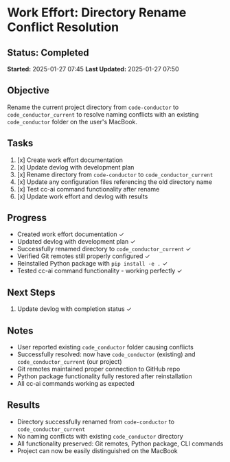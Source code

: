# Work Effort: Directory Rename Conflict Resolution

## Status: Completed
**Started:** 2025-01-27 07:45
**Last Updated:** 2025-01-27 07:50

## Objective
Rename the current project directory from `code-conductor` to `code_conductor_current` to resolve naming conflicts with an existing `code_conductor` folder on the user's MacBook.

## Tasks
1. [x] Create work effort documentation
2. [x] Update devlog with development plan
3. [x] Rename directory from `code-conductor` to `code_conductor_current`
4. [x] Update any configuration files referencing the old directory name
5. [x] Test cc-ai command functionality after rename
6. [x] Update work effort and devlog with results

## Progress
- Created work effort documentation ✓
- Updated devlog with development plan ✓
- Successfully renamed directory to `code_conductor_current` ✓
- Verified Git remotes still properly configured ✓
- Reinstalled Python package with `pip install -e .` ✓
- Tested cc-ai command functionality - working perfectly ✓

## Next Steps
1. Update devlog with completion status ✓

## Notes
- User reported existing `code_conductor` folder causing conflicts
- Successfully resolved: now have `code_conductor` (existing) and `code_conductor_current` (our project)
- Git remotes maintained proper connection to GitHub repo
- Python package functionality fully restored after reinstallation
- All cc-ai commands working as expected

## Results
- Directory successfully renamed from `code-conductor` to `code_conductor_current`
- No naming conflicts with existing `code_conductor` directory
- All functionality preserved: Git remotes, Python package, CLI commands
- Project can now be easily distinguished on the MacBook
